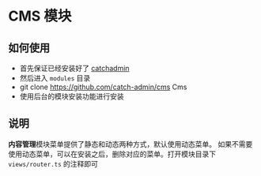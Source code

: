 # CMS 模块

## 如何使用
- 首先保证已经安装好了 [catchadmin](https://github.com/JaguarJack/catch-admin)
- 然后进入 `modules` 目录
- git clone https://github.com/catch-admin/cms Cms
- 使用后台的模块安装功能进行安装


## 说明
**内容管理**模块菜单提供了静态和动态两种方式，默认使用动态菜单。
如果不需要使用动态菜单，可以在安装之后，删除对应的菜单。打开模块目录下 `views/router.ts` 的注释即可
